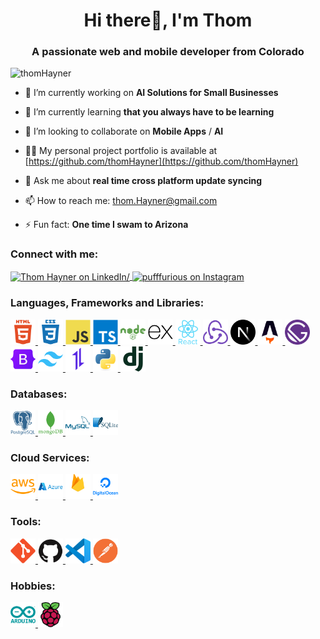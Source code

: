 <h1 align="center">Hi there👋, I'm Thom</h1>
<h3 align="center">A passionate web and mobile developer from Colorado</h3>

<p align="left">
  <img src="https://komarev.com/ghpvc/?username=thomHayner&label=Profile%20views&color=0e75b6&style=flat" alt="thomHayner" />
</p>

- 🔭 I’m currently working on **AI Solutions for Small Businesses**

- 🌱 I’m currently learning **that you always have to be learning**

- 👯 I’m looking to collaborate on **Mobile Apps** / **AI**

- 👨‍💻 My personal project portfolio is available at [https://github.com/thomHayner](https://github.com/thomHayner)

- 💬 Ask me about **real time cross platform update syncing**

- 📫 How to reach me: thom.Hayner@gmail.com

- ⚡ Fun fact: **One time I swam to Arizona**

<h3 align="left">Connect with me:</h3>
<p align="left">
  <a href="https://linkedin.com/in/thomHayner/" target="_blank" rel="noreferrer">
    <picture>
      <img align="center" src="https://raw.githubusercontent.com/rahuldkjain/github-profile-readme-generator/master/src/images/icons/Social/linked-in-alt.svg" alt="Thom Hayner on LinkedIn/" height="30" width="40" />
    </picture>
  </a>
  <a href="https://instagram.com/pufffurious" target="_blank" rel="noreferrer">
    <picture>
      <img align="center" src="https://raw.githubusercontent.com/rahuldkjain/github-profile-readme-generator/master/src/images/icons/Social/instagram.svg" alt="pufffurious on Instagram" height="30" width="40" />
    </picture>
  </a>
</p>

<h3 align="left">Languages, Frameworks and Libraries:</h3>
<p align="left">
  <a href="https://developer.mozilla.org/en-US/docs/Web/HTML/" target="_blank" rel="noreferrer">
    <picture>
      <img src="https://raw.githubusercontent.com/devicons/devicon/master/icons/html5/html5-plain-wordmark.svg" alt="HTML 5" width="40" height="40"/>
    </picture>
  </a>
  <a href="https://developer.mozilla.org/en-US/docs/Web/CSS/" target="_blank" rel="noreferrer">
    <picture>
      <img src="https://raw.githubusercontent.com/devicons/devicon/master/icons/css3/css3-plain-wordmark.svg" alt="CSS 3" width="40" height="40"/>
    </picture>
  </a>
  <a href="https://developer.mozilla.org/en-US/docs/Web/JavaScript/" target="_blank" rel="noreferrer">
    <picture>
      <img src="https://raw.githubusercontent.com/devicons/devicon/master/icons/javascript/javascript-original.svg" alt="JavaScript" width="40" height="40"/>
    </picture>  
  </a>
  <a href="https://www.typescriptlang.org/" target="_blank" rel="noreferrer">
    <picture>
      <img src="https://raw.githubusercontent.com/devicons/devicon/master/icons/typescript/typescript-original.svg" alt="Tailwind CSS" width="40" height="40"/>
    </picture>
  </a>
  <a href="https://nodejs.org/en" target="_blank" rel="noreferrer">
    <picture>
      <img src="https://raw.githubusercontent.com/devicons/devicon/master/icons/nodejs/nodejs-plain-wordmark.svg" alt="Node JS" width="40" height="40"/>
    </picture>
  </a>
  <a href="https://expressjs.com/" target="_blank" rel="noreferrer">
    <picture>
      <img src="https://raw.githubusercontent.com/devicons/devicon/master/icons/express/express-original.svg" alt="Express JS" width="40" height="40"/>
    </picture>
  </a>
  <a href="https://react.dev/" target="_blank" rel="noreferrer">
    <picture>
      <img src="https://raw.githubusercontent.com/devicons/devicon/master/icons/react/react-original-wordmark.svg" alt="React" width="40" height="40"/>
    </picture>
  </a>
  <a href="https://redux.js.org/" target="_blank" rel="noreferrer">
    <picture>
      <img src="https://raw.githubusercontent.com/devicons/devicon/master/icons/redux/redux-original.svg" alt="Redux JS" width="40" height="40"/>
    </picture>
  </a>
  <a href="https://nextjs.org/" target="_blank" rel="noreferrer">
    <picture>
      <img src="https://raw.githubusercontent.com/devicons/devicon/master/icons/nextjs/nextjs-original.svg" alt="Next JS" width="40" height="40"/>
    </picture>
  </a>
  <a href="https://astro.build/" target="_blank" rel="noreferrer">
    <picture>
      <img src="https://raw.githubusercontent.com/devicons/devicon/master/icons/astro/astro-original.svg" alt="Astro JS" width="40" height="40"/>
    </picture>
  </a>
  <a href="https://www.gatsbyjs.com/" target="_blank" rel="noreferrer">
    <picture>
      <img src="https://raw.githubusercontent.com/devicons/devicon/master/icons/gatsby/gatsby-original.svg" alt="Gatsby JS" width="40" height="40"/>
    </picture>
  </a>
  <a href="https://getbootstrap.com/" target="_blank" rel="noreferrer">
    <picture>
      <img src="https://raw.githubusercontent.com/devicons/devicon/master/icons/bootstrap/bootstrap-original.svg" alt="Bootstrap" width="40" height="40"/>
    </picture>
  </a>
  <a href="https://tailwindcss.com/" target="_blank" rel="noreferrer">
    <picture>
      <img src="https://raw.githubusercontent.com/devicons/devicon/master/icons/tailwindcss/tailwindcss-original.svg" alt="Tailwind CSS" width="40" height="40"/>
    </picture>
  </a>
  <a href="https://axios-http.com/" target="_blank" rel="noreferrer">
    <picture>
      <img src="https://raw.githubusercontent.com/devicons/devicon/master/icons/axios/axios-plain.svg" alt="Axios HTTP" width="40" height="40"/>
    </picture>
  </a>
  <a href="https://www.python.org/" target="_blank" rel="noreferrer">
    <picture>
      <img src="https://raw.githubusercontent.com/devicons/devicon/master/icons/python/python-original.svg" alt="Python" width="40" height="40"/>
    </picture>
  </a>
  <a href="https://www.djangoproject.com/" target="_blank" rel="noreferrer">
    <picture>
      <img src="https://raw.githubusercontent.com/devicons/devicon/master/icons/django/django-plain.svg" alt="Django" width="40" height="40"/>
    </picture>
  </a>
</p>

<h3 align="left">Databases:</h3>
<p>
  <a href="https://www.postgresql.org/" target="_blank" rel="noreferrer">
    <picture>
      <img src="https://raw.githubusercontent.com/devicons/devicon/master/icons/postgresql/postgresql-plain-wordmark.svg" alt="PostgreSQL" width="40" height="40"/>
    </picture>
  </a>
  <a href="https://www.mongodb.com/" target="_blank" rel="noreferrer">
    <picture>
      <img src="https://raw.githubusercontent.com/devicons/devicon/master/icons/mongodb/mongodb-plain-wordmark.svg" alt="Mongo DB" width="40" height="40"/>
    </picture>
  </a>
  <a href="https://www.mysql.com/" target="_blank" rel="noreferrer">
    <picture>
      <img src="https://raw.githubusercontent.com/devicons/devicon/master/icons/mysql/mysql-plain-wordmark.svg" alt="mySQL" width="40" height="40"/>
    </picture>
  </a>
  <a href="https://www.sqlite.org/" target="_blank" rel="noreferrer">
    <picture>
      <img src="https://raw.githubusercontent.com/devicons/devicon/master/icons/sqlite/sqlite-original-wordmark.svg" alt="SQLite" width="40" height="40"/>
    </picture>
  </a>
</p>

<h3 align="left">Cloud Services:</h3>
<p>
  <a href="https://aws.amazon.com/" target="_blank" rel="noreferrer">
    <picture>
      <img src="https://raw.githubusercontent.com/devicons/devicon/master/icons/amazonwebservices/amazonwebservices-plain-wordmark.svg" alt="Amazon Web Services" width="40" height="40"/>
    </picture>
  </a>
  <a href="https://azure.microsoft.com/en-us/" target="_blank" rel="noreferrer">
    <picture>
      <img src="https://raw.githubusercontent.com/devicons/devicon/master/icons/azure/azure-original-wordmark.svg" alt="Azure" width="40" height="40"/>
    </picture>
  </a>
  <a href="https://firebase.google.com/" target="_blank" rel="noreferrer">
    <picture>
      <img src="https://raw.githubusercontent.com/devicons/devicon/master/icons/firebase/firebase-original-wordmark.svg" alt="Firebase" width="40" height="40"/>
    </picture>
  </a>
  <a href="https://www.digitalocean.com/" target="_blank" rel="noreferrer">
    <picture>
      <img src="https://raw.githubusercontent.com/devicons/devicon/master/icons/digitalocean/digitalocean-original-wordmark.svg" alt="Digital Ocean" width="40" height="40"/>
    </picture>
  </a>
</p>

<h3 align="left">Tools:</h3>
<p>
  <a href="https://git-scm.com/" target="_blank" rel="noreferrer">
    <picture>
      <img src="https://raw.githubusercontent.com/devicons/devicon/master/icons/git/git-original.svg" alt="Git" width="40" height="40"/>
    </picture>
  </a>
  <a href="https://github.com/" target="_blank" rel="noreferrer">
    <picture>
      <img src="https://raw.githubusercontent.com/devicons/devicon/master/icons/github/github-original.svg" alt="GitHub" width="40" height="40"/>
    </picture>
  </a>
  <a href="https://code.visualstudio.com/" target="_blank" rel="noreferrer">
    <picture>
      <img src="https://raw.githubusercontent.com/devicons/devicon/master/icons/vscode/vscode-original.svg" alt="Visual Studio Code" width="40" height="40"/>
    </picture>
  </a>
  <a href="https://www.postman.com/" target="_blank" rel="noreferrer">
    <picture>
      <img src="https://raw.githubusercontent.com/devicons/devicon/master/icons/postman/postman-original.svg" alt="Postman" width="40" height="40"/>
    </picture>
  </a>
</p>


<h3 align="left">Hobbies:</h3>
<p>
  <a href="https://www.arduino.cc/" target="_blank" rel="noreferrer">
    <picture>
      <img src="https://raw.githubusercontent.com/devicons/devicon/master/icons/arduino/arduino-original-wordmark.svg" alt="Arduino" width="40" height="40"/>
    </picture>
  </a>
  <a href="https://www.raspberrypi.com/" target="_blank" rel="noreferrer">
    <picture>
      <img src="https://raw.githubusercontent.com/devicons/devicon/master/icons/raspberrypi/raspberrypi-original.svg" alt="Raspberry Pi" width="40" height="40"/>
    </picture>
  </a>
</p>
